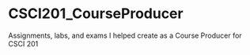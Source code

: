 # CSCI201_CourseProducer
Assignments, labs, and exams I helped create as a Course Producer for CSCI 201
